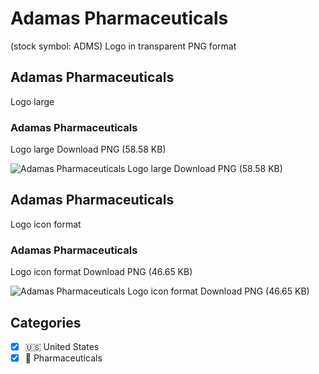 # Adamas Pharmaceuticals
 (stock symbol: ADMS) Logo in transparent PNG format

## Adamas Pharmaceuticals
 Logo large

### Adamas Pharmaceuticals
 Logo large Download PNG (58.58 KB)

![Adamas Pharmaceuticals
 Logo large Download PNG (58.58 KB)](/img/orig/ADMS_BIG-0fd971bd.png)

## Adamas Pharmaceuticals
 Logo icon format

### Adamas Pharmaceuticals
 Logo icon format Download PNG (46.65 KB)

![Adamas Pharmaceuticals
 Logo icon format Download PNG (46.65 KB)](/img/orig/ADMS-6a01c190.png)



## Categories
- [x] 🇺🇸 United States
- [x] 💊 Pharmaceuticals
